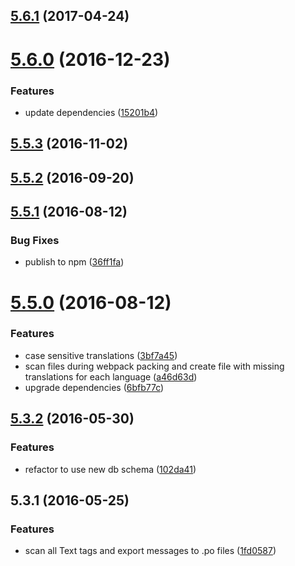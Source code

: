 <a name="5.6.1"></a>
## [5.6.1](https://github.com/softwaregroup-bg/ut-po-loader/compare/v5.6.0...v5.6.1) (2017-04-24)



<a name="5.6.0"></a>
# [5.6.0](https://github.com/softwaregroup-bg/ut-po-loader/compare/v5.5.3...v5.6.0) (2016-12-23)


### Features

* update dependencies ([15201b4](https://github.com/softwaregroup-bg/ut-po-loader/commit/15201b4))



<a name="5.5.3"></a>
## [5.5.3](https://github.com/softwaregroup-bg/ut-po-loader/compare/v5.5.2...v5.5.3) (2016-11-02)



<a name="5.5.2"></a>
## [5.5.2](https://github.com/softwaregroup-bg/ut-po-loader/compare/v5.5.1...v5.5.2) (2016-09-20)



<a name="5.5.1"></a>
## [5.5.1](https://github.com/softwaregroup-bg/ut-po-loader/compare/v5.5.0...v5.5.1) (2016-08-12)


### Bug Fixes

* publish to npm ([36ff1fa](https://github.com/softwaregroup-bg/ut-po-loader/commit/36ff1fa))



<a name="5.5.0"></a>
# [5.5.0](https://git.softwaregroup-bg.com/ut5/ut-po-loader/compare/v5.3.2...v5.5.0) (2016-08-12)


### Features

* case sensitive translations ([3bf7a45](https://git.softwaregroup-bg.com/ut5/ut-po-loader/commit/3bf7a45))
* scan files during webpack packing and create file with missing translations for each language ([a46d63d](https://git.softwaregroup-bg.com/ut5/ut-po-loader/commit/a46d63d))
* upgrade dependencies ([6bfb77c](https://git.softwaregroup-bg.com/ut5/ut-po-loader/commit/6bfb77c))



<a name="5.3.2"></a>
## [5.3.2](https://git.softwaregroup-bg.com/ut5/ut-po-loader/compare/v5.3.1...v5.3.2) (2016-05-30)


### Features

* refactor to use new db schema ([102da41](https://git.softwaregroup-bg.com/ut5/ut-po-loader/commit/102da41))



<a name="5.3.1"></a>
## 5.3.1 (2016-05-25)


### Features

* scan all Text tags and export messages to .po files ([1fd0587](https://git.softwaregroup-bg.com/ut5/ut-po-loader/commit/1fd0587))



